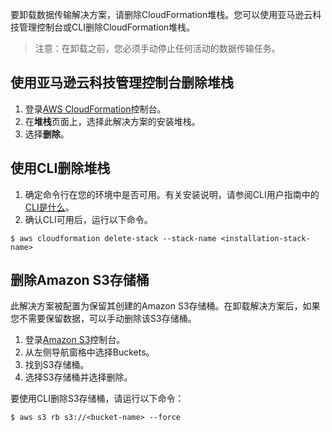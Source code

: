 要卸载数据传输解决方案，请删除CloudFormation堆栈。您可以使用亚马逊云科技管理控制台或CLI删除CloudFormation堆栈。
> 注意：在卸载之前，您必须手动停止任何活动的数据传输任务。
## 使用亚马逊云科技管理控制台删除堆栈

1. 登录[AWS CloudFormation](https://console.aws.amazon.com/cloudformation/home?)控制台。
2. 在**堆栈**页面上，选择此解决方案的安装堆栈。
3. 选择**删除**。

## 使用CLI删除堆栈

1. 确定命令行在您的环境中是否可用。有关安装说明，请参阅CLI用户指南中的[CLI是什么](https://docs.aws.amazon.com/cli/latest/userguide/cli-chap-welcome.html)。
2. 确认CLI可用后，运行以下命令。

```shell
$ aws cloudformation delete-stack --stack-name <installation-stack-name>
```

## 删除Amazon S3存储桶
此解决方案被配置为保留其创建的Amazon S3存储桶。在卸载解决方案后，如果您不需要保留数据，可以手动删除该S3存储桶。

1. 登录[Amazon S3](https://console.aws.amazon.com/s3/home)控制台。
2. 从左侧导航窗格中选择Buckets。
3. 找到<stack-name>S3存储桶。
4. 选择S3存储桶并选择删除。

要使用CLI删除S3存储桶，请运行以下命令：

```shell
$ aws s3 rb s3://<bucket-name> --force
```